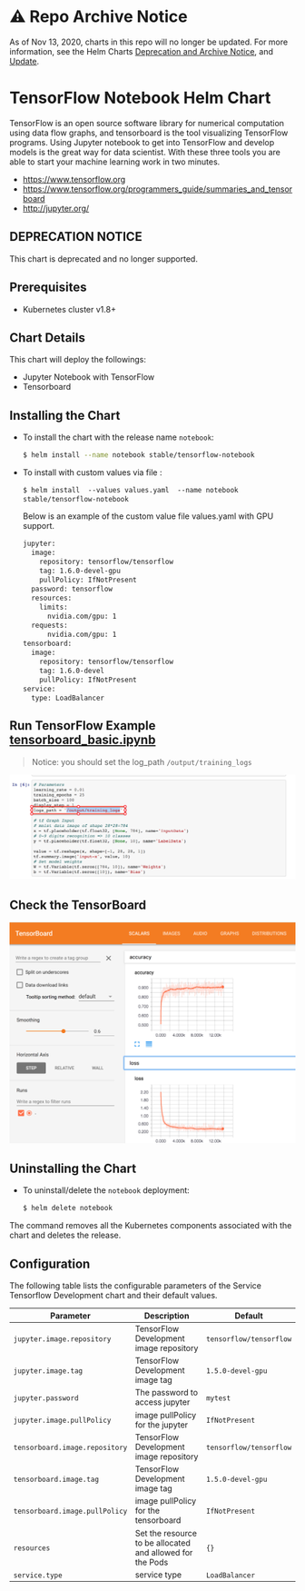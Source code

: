 # ⚠️ Repo Archive Notice

As of Nov 13, 2020, charts in this repo will no longer be updated.
For more information, see the Helm Charts [Deprecation and Archive Notice](https://github.com/helm/charts#%EF%B8%8F-deprecation-and-archive-notice), and [Update](https://helm.sh/blog/charts-repo-deprecation/).

# TensorFlow Notebook Helm Chart

TensorFlow is an open source software library for numerical computation using data flow graphs, and tensorboard is the tool visualizing TensorFlow programs. Using Jupyter notebook to get into TensorFlow and develop models is the great way for data scientist. With these three tools you are able to start your machine learning work in two minutes.

-  https://www.tensorflow.org
-  https://www.tensorflow.org/programmers_guide/summaries_and_tensorboard
-  http://jupyter.org/

## DEPRECATION NOTICE

This chart is deprecated and no longer supported.

## Prerequisites

- Kubernetes cluster v1.8+ 

## Chart Details

This chart will deploy the followings:

- Jupyter Notebook with TensorFlow
- Tensorboard

## Installing the Chart

* To install the chart with the release name `notebook`:

  ```bash
  $ helm install --name notebook stable/tensorflow-notebook
  ```

* To install with custom values via file :
  
  ```
  $ helm install  --values values.yaml  --name notebook  stable/tensorflow-notebook
  ```
  
  Below is an example of the custom value file values.yaml with GPU support.
  
  ```
  jupyter:
    image:
      repository: tensorflow/tensorflow
      tag: 1.6.0-devel-gpu
      pullPolicy: IfNotPresent
    password: tensorflow
    resources:
      limits:
        nvidia.com/gpu: 1
    requests:
        nvidia.com/gpu: 1
  tensorboard: 
    image:   
      repository: tensorflow/tensorflow
      tag: 1.6.0-devel
      pullPolicy: IfNotPresent
  service:
    type: LoadBalancer
  ```


## Run TensorFlow Example [tensorboard_basic.ipynb](https://github.com/cheyang/TensorFlow-Examples/blob/master/notebooks/4_Utils/tensorboard_basic.ipynb)

> Notice: you should set the log_path  `/output/training_logs`

![](jupyter.jpg)

## Check the TensorBoard

![](tensorboard.jpg)

## Uninstalling the Chart

* To uninstall/delete the `notebook` deployment:

	```bash
	$ helm delete notebook
	```

The command removes all the Kubernetes components associated with the chart and deletes the release.

## Configuration

The following table lists the configurable parameters of the Service Tensorflow Development
chart and their default values.

| Parameter | Description | Default |
|-----------|-------------|---------|
| `jupyter.image.repository` | TensorFlow Development image repository | `tensorflow/tensorflow` |
| `jupyter.image.tag` | TensorFlow Development image tag | `1.5.0-devel-gpu` |
| `jupyter.password` | The password to access jupyter | `mytest` |
| `jupyter.image.pullPolicy` | image pullPolicy for the  jupyter | `IfNotPresent` |
| `tensorboard.image.repository` | TensorFlow Development image repository | `tensorflow/tensorflow` |
| `tensorboard.image.tag` | TensorFlow Development image tag | `1.5.0-devel-gpu` |
| `tensorboard.image.pullPolicy` | image pullPolicy for the  tensorboard | `IfNotPresent` |
| `resources` | Set the resource to be allocated and allowed for the Pods | `{}` |
| `service.type` | service type | `LoadBalancer` |
